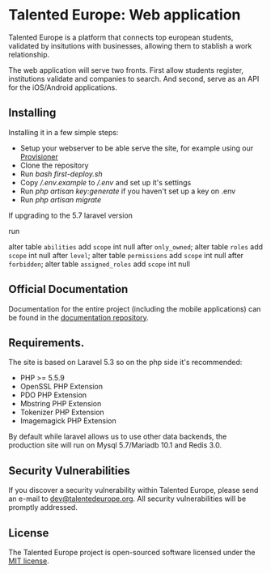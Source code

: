 # Talented Europe: Web application

Talented Europe is a platform that connects top european students, validated by insitutions with businesses, allowing them to stablish a work relationship.

The web application will serve two fronts. First allow students register, institutions validate and companies to search. And second, serve as an API for the iOS/Android applications.

## Installing

Installing it in a few simple steps:

- Setup your webserver to be able serve the site, for example using our [Provisioner](https://github.com/TalentedEurope/Provisioner)
- Clone the repository
- Run *bash first-deploy.sh*
- Copy */.env.example* to */.env*  and set up it's settings
- Run *php artisan key:generate* if you haven't set up a key on .env
- Run *php artisan migrate*

If upgrading to the 5.7 laravel version

run

alter table `abilities` add `scope` int null after `only_owned`;
alter table `roles` add `scope` int null after `level`;
alter table `permissions` add `scope` int null after `forbidden`;
alter table `assigned_roles` add `scope` int null


## Official Documentation

Documentation for the entire project (including the mobile applications) can be found in the [documentation repository](https://github.com/TalentedEurope/te-docs).

## Requirements.

The site is based on Laravel 5.3 so on the php side it's recommended:

- PHP >= 5.5.9
- OpenSSL PHP Extension
- PDO PHP Extension
- Mbstring PHP Extension
- Tokenizer PHP Extension
- Imagemagick PHP Extension

By default while laravel allows us to use other data backends, the production site will run on Mysql 5.7/Mariadb 10.1 and Redis 3.0.

## Security Vulnerabilities

If you discover a security vulnerability within Talented Europe, please send an e-mail to dev@talentedeurope.org. All security vulnerabilities will be promptly addressed.

## License

The Talented Europe project is open-sourced software licensed under the [MIT license](http://opensource.org/licenses/MIT).
